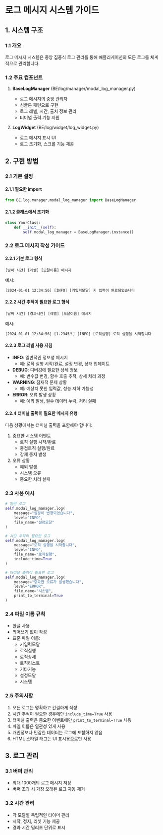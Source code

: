# 로그 메시지 시스템 가이드

## 1. 시스템 구조

### 1.1 개요
로그 메시지 시스템은 중앙 집중식 로그 관리를 통해 애플리케이션의 모든 로그를 체계적으로 관리합니다.

### 1.2 주요 컴포넌트
1. **BaseLogManager** (BE/log/manager/modal_log_manager.py)
   - 로그 메시지의 중앙 관리자
   - 싱글톤 패턴으로 구현
   - 로그 레벨, 시간, 출처 정보 관리
   - 터미널 출력 기능 지원

2. **LogWidget** (BE/log/widget/log_widget.py)
   - 로그 메시지 표시 UI
   - 로그 초기화, 스크롤 기능 제공

## 2. 구현 방법

### 2.1 기본 설정

#### 2.1.1 필요한 import
```python
from BE.log.manager.modal_log_manager import BaseLogManager
```

#### 2.1.2 클래스에서 초기화
```python
class YourClass:
    def __init__(self):
        self.modal_log_manager = BaseLogManager.instance()
```

### 2.2 로그 메시지 작성 가이드

#### 2.2.1 기본 로그 형식
```
[날짜 시간] [레벨] [모달이름] 메시지
```
예시:
```
[2024-01-01 12:34:56] [INFO] [키입력모달] 키 입력이 완료되었습니다
```

#### 2.2.2 시간 추적이 필요한 로그 형식
```
[날짜 시간] [경과시간] [레벨] [모달이름] 메시지
```
예시:
```
[2024-01-01 12:34:56] [1.2345초] [INFO] [로직실행] 로직 실행을 시작합니다
```

#### 2.2.3 로그 레벨 사용 지침
- **INFO**: 일반적인 정보성 메시지
  - 예: 로직 실행 시작/완료, 설정 변경, 상태 업데이트
- **DEBUG**: 디버깅에 필요한 상세 정보
  - 예: 변수값 변경, 함수 호출 추적, 상세 처리 과정
- **WARNING**: 잠재적 문제 상황
  - 예: 예상치 못한 입력값, 성능 저하 가능성
- **ERROR**: 오류 발생 상황
  - 예: 예외 발생, 필수 데이터 누락, 처리 실패

#### 2.2.4 터미널 출력이 필요한 메시지 유형
다음 상황에서는 터미널 출력을 포함해야 합니다:
1. 중요한 시스템 이벤트
   - 로직 실행 시작/완료
   - 중첩로직 실행/완료
   - 강제 중지 발생
2. 오류 상황
   - 예외 발생
   - 시스템 오류
   - 중요한 처리 실패

### 2.3 사용 예시
```python
# 일반 로그
self.modal_log_manager.log(
    message="설정이 변경되었습니다",
    level="INFO",
    file_name="설정모달"
)

# 시간 추적이 필요한 로그
self.modal_log_manager.log(
    message="로직 실행을 시작합니다",
    level="INFO",
    file_name="로직실행",
    include_time=True
)

# 터미널 출력이 필요한 로그
self.modal_log_manager.log(
    message="중요한 오류가 발생했습니다",
    level="ERROR",
    file_name="시스템",
    print_to_terminal=True
)
```

### 2.4 파일 이름 규칙
- 한글 사용
- 띄어쓰기 없이 작성
- 표준 파일 이름:
  - 키입력모달
  - 로직실행
  - 로직상세
  - 로직리스트
  - 기타기능
  - 설정모달
  - 시스템

### 2.5 주의사항
1. 모든 로그는 명확하고 간결하게 작성
2. 시간 추적이 필요한 경우에만 `include_time=True` 사용
3. 터미널 출력은 중요한 이벤트에만 `print_to_terminal=True` 사용
4. 파일 이름은 일관성 있게 사용
5. 개인정보나 민감한 데이터는 로그에 포함하지 않음
6. HTML 스타일 태그는 UI 표시용으로만 사용

## 3. 로그 관리

### 3.1 버퍼 관리
- 최대 1000개의 로그 메시지 저장
- 버퍼 초과 시 가장 오래된 로그 자동 제거

### 3.2 시간 관리
- 각 모달별 독립적인 타이머 관리
- 시작, 정지, 리셋 기능 제공
- 경과 시간 밀리초 단위로 표시
